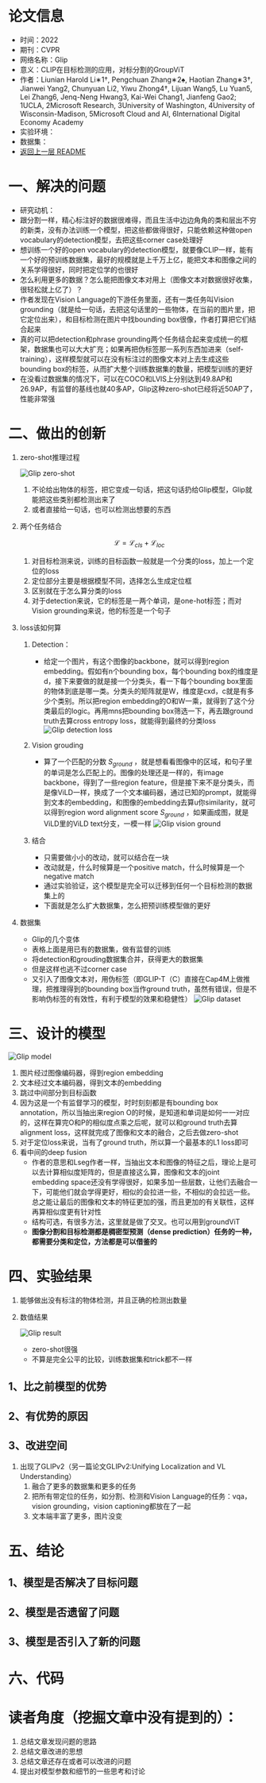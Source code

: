 # 论文信息
- 时间：2022
- 期刊：CVPR
- 网络名称：Glip
- 意义：CLIP在目标检测的应用，对标分割的GroupViT
- 作者：Liunian Harold Li∗1†, Pengchuan Zhang∗2♠, Haotian Zhang∗3†, Jianwei Yang2, Chunyuan Li2, Yiwu Zhong4†, Lijuan Wang5, Lu Yuan5, Lei Zhang6, Jenq-Neng Hwang3, Kai-Wei Chang1, Jianfeng Gao2; 1UCLA, 2Microsoft Research, 3University of Washington, 4University of Wisconsin-Madison, 5Microsoft Cloud and AI, 6International Digital Economy Academy
- 实验环境：
- 数据集：
- [返回上一层 README](../README.md)
# 一、解决的问题
- 研究动机：
- 跟分割一样，精心标注好的数据很难得，而且生活中边边角角的类和层出不穷的新类，没有办法训练一个模型，把这些都做得很好，只能依赖这种做open vocabulary的detection模型，去把这些corner case处理好
- 想训练一个好的open vocabulary的detection模型，就要像CLIP一样，能有一个好的预训练数据集，最好的规模就是上千万上亿，能把文本和图像之间的关系学得很好，同时把定位学的也很好
- 怎么利用更多的数据？怎么能把图像文本对用上（图像文本对数据很好收集，很轻松就上亿了）？
- 作者发现在Vision Language的下游任务里面，还有一类任务叫Vision grounding（就是给一句话，去把这句话里的一些物体，在当前的图片里，把它定位出来），和目标检测在图片中找bounding box很像，作者打算把它们结合起来
- 真的可以把detection和phrase grounding两个任务结合起来变成统一的框架，数据集也可以大大扩充；如果再把伪标签那一系列东西加进来（self-training），这样模型就可以在没有标注过的图像文本对上去生成这些bounding box的标签，从而扩大整个训练数据集的数量，把模型训练的更好
- 在没看过数据集的情况下，可以在COCO和LVIS上分别达到49.8AP和26.9AP，有监督的基线也就40多AP，Glip这种zero-shot已经将近50AP了，性能非常强
# 二、做出的创新
1. zero-shot推理过程

    ![Glip zero-shot](../pictures/Glip/Glip%20zero-shot.png)
    
    1. 不论给出物体的标签，把它变成一句话，把这句话扔给Glip模型，Glip就能把这些类别都检测出来了
    2. 或者直接给一句话，也可以检测出想要的东西
2. 两个任务结合

    $$\mathcal{L} = \mathcal{L}_{cls} + \mathcal{L}_{loc}$$
    
    1. 对目标检测来说，训练的目标函数一般就是一个分类的loss，加上一个定位的loss
    2. 定位部分主要是根据模型不同，选择怎么生成定位框
    3. 区别就在于怎么算分类的loss
    4. 对于detection来说，它的标签是一两个单词，是one-hot标签；而对Vision grounding来说，他的标签是一个句子
3. loss该如何算
    1. Detection：
        - 给定一个图片，有这个图像的backbone，就可以得到region embedding。假如有n个bounding box，每个bounding box的维度是d，接下来要做的就是接一个分类头，看一下每个bounding box里面的物体到底是哪一类。分类头的矩阵就是W，维度是cxd，c就是有多少个类别。所以把region embedding的O和W一乘，就得到了这个分类最后的logic。再用mns把bounding box筛选一下，再去跟ground truth去算cross entropy loss，就能得到最终的分类loss
        ![Glip detection loss](../pictures/Glip/Glip%20detection%20loss.png)
        
    2. Vision grouding
        - 算了一个匹配的分数 $S_{ground}$ ，就是想看看图像中的区域，和句子里的单词是怎么匹配上的。图像的处理还是一样的，有image backbone，得到了一些region feature，但是接下来不是分类头，而是像ViLD一样，换成了一个文本编码器，通过已知的prompt，就能得到文本的embedding，和图像的embedding去算u你similarity，就可以得到region word alignment score $S_{ground}$ ，如果画成图，就是ViLD里的ViLD text分支，一模一样
        ![Glip vision ground](../pictures/Glip/Glip%20vision%20ground.png)
        
    3. 结合
        - 只需要做小小的改动，就可以结合在一块
        - 改动就是，什么时候算是一个positive match，什么时候算是一个negative match
        - 通过实验验证，这个模型是完全可以迁移到任何一个目标检测的数据集上的
        - 下面就是怎么扩大数据集，怎么把预训练模型做的更好
4. 数据集
    - Glip的几个变体
    - 表格上面是用已有的数据集，做有监督的训练
    - 将detection和grouding数据集合并，获得更大的数据集
    - 但是这样也逃不过corner case
    - 又引入了图像文本对，用伪标签（即GLIP-T（C）直接在Cap4M上做推理，把推理得到的bounding box当作ground truth，虽然有错误，但是不影响伪标签的有效性，有利于模型的效果和稳健性）
    ![Glip dataset](../pictures/Glip/Glip%20dataset.png)     
    
# 三、设计的模型

![Glip model](../pictures/Glip/Glip%20model.png)

1. 图片经过图像编码器，得到region embedding
2. 文本经过文本编码器，得到文本的embedding
3. 跳过中间部分到目标函数
4. 因为这是一个有监督学习的模型，时时刻刻都是有bounding box annotation，所以当抽出来region O的时候，是知道和单词是如何一一对应的，这样在算完O和P的相似度点乘之后呢，就可以和ground truth去算alignment loss，这样就完成了图像和文本的融合，之后去做zero-shot
5. 对于定位loss来说，当有了ground truth，所以算一个最基本的L1 loss即可
6. 看中间的deep fusion
    - 作者的意思和Lseg作者一样，当抽出文本和图像的特征之后，理论上是可以去计算相似度矩阵的，但是直接这么算，图像和文本的joint embedding space还没有学得很好，如果多加一些层数，让他们去融合一下，可能他们就会学得更好，相似的会拉进一些，不相似的会拉远一些。总之能让最后的图像和文本的特征更加的强，而且更加的有关联性，这样再算相似度更有针对性
    - 结构可选，有很多方法，这里就是做了交叉。也可以用到groundViT
    - **图像分割和目标检测都是稠密型预测（dense prediction）任务的一种，都需要分类和定位，方法都是可以借鉴的**
# 四、实验结果
1. 能够做出没有标注的物体检测，并且正确的检测出数量

2. 数值结果

    ![Glip result](../pictures/Glip/Glip%20result.png)
    - zero-shot很强
    - 不算是完全公平的比较，训练数据集和trick都不一样
## 1、比之前模型的优势

## 2、有优势的原因

## 3、改进空间
1. 出现了GLIPv2（另一篇论文GLIPv2:Unifying Localization and VL Understanding）
    1. 融合了更多的数据集和更多的任务
    2. 把所有带定位的任务，如分割、检测和Vision Language的任务：vqa，vision grounding，vision captioning都放在了一起
    3. 文本端丰富了更多，图片没变
# 五、结论

## 1、模型是否解决了目标问题

## 2、模型是否遗留了问题

## 3、模型是否引入了新的问题

# 六、代码

# 读者角度（挖掘文章中没有提到的）：
1. 总结文章发现问题的思路
2. 总结文章改进的思想
3. 总结文章还存在或者可以改进的问题
4. 提出对模型参数和细节的一些思考和讨论
